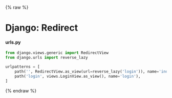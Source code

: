 {% raw %}

# Django: Redirect

#### urls.py
```python
from django.views.generic import RedirectView
from django.urls import reverse_lazy

urlpatterns = [
    path('', RedirectView.as_view(url=reverse_lazy('login')), name='index'),
    path('login', views.LoginView.as_view(), name='login'),
]
```

{% endraw %}
